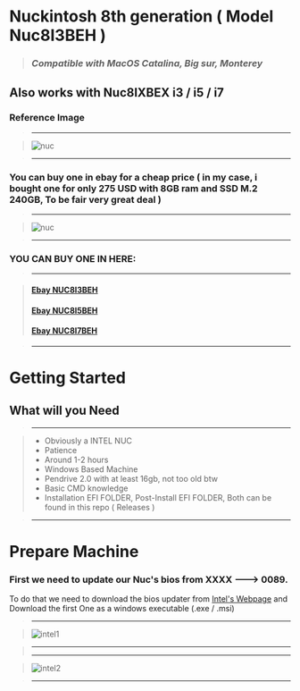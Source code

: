 # Nuckintosh 8th generation ( Model Nuc8I3BEH ) 
> ### *Compatible with MacOS Catalina, Big sur, Monterey*
## Also works with Nuc8IXBEX i3 / i5 / i7 
### Reference Image
>---

>![nuc](https://cdn.shopify.com/s/files/1/0353/1181/2653/products/boxnuc8i7beh4_469185b3-ba64-4fe4-bd1d-24402bd1706f_300x300.png?v=1593091237)

>---
### You can buy one in ebay for a cheap price ( in my case, i bought one for only 275 USD with 8GB ram and SSD M.2 240GB, To be fair very great deal )
>---

>![nuc](https://m.media-amazon.com/images/S/aplus-media/vc/42f0b0c5-4d41-4690-b2e9-12d114e8a589._CR0,0,970,300_PT0_SX970__.jpg)

>---
### YOU CAN BUY ONE IN HERE:

>---


>#### [Ebay NUC8I3BEH](https://www.ebay.com/sch/i.html?_from=R40&_nkw=nuc8i3beh&_sacat=0&RAM%2520Size=8%2520GB&LH_BIN=1&rt=nc&Storage%2520Type=SSD%2520%2528Solid%2520State%2520Drive%2529&_dcat=179)
>#### [Ebay NUC8I5BEH](https://www.ebay.com/sch/i.html?_from=R40&_trksid=p2334524.m570.l1313&_nkw=nuc8i5beh&_sacat=0&LH_TitleDesc=0&rt=nc&RAM%2520Size=8%2520GB&_odkw=nuc8i3beh&_osacat=0&LH_BIN=1&_dcat=179&Storage%2520Type=SSD%2520%2528Solid%2520State%2520Drive%2529)
>#### [Ebay NUC8I7BEH](https://www.ebay.com/sch/i.html?_from=R40&_trksid=p2334524.m570.l1313&_nkw=nuc8i7beh&_sacat=0&LH_TitleDesc=0&_odkw=nuc8i5beh&_osacat=0&LH_BIN=1)


>---




# Getting Started
##  What will you Need
  >---
  
  > - Obviously a INTEL NUC
  > - Patience
  > - Around 1-2 hours
  > - Windows Based Machine
  > - Pendrive 2.0 with at least 16gb, not too old btw
  > - Basic CMD knowledge
  > - Installation EFI FOLDER, Post-Install EFI FOLDER, Both can be found in this repo ( Releases )
  
  >---
##  

# Prepare Machine
### First we need to update our Nuc's bios from XXXX ---> 0089.
To do that we need to download the bios updater from [Intel's Webpage](https://www.intel.la/content/www/xl/es/products/sku/126150/intel-nuc-kit-nuc8i3beh/downloads.html) and Download the first One as a windows executable (.exe / .msi)
>---

>![intel1](https://i.ibb.co/K9MPybz/Screenshot-at-Sep-10-13-55-03.png)

>---
>---

>![intel2](https://i.ibb.co/BPVvK2R/Screenshot-at-Sep-10-16-39-48.png)

>---
